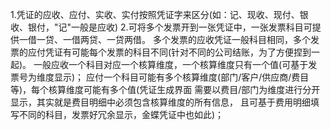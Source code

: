 
1.凭证的应收、应付、实收、实付按照凭证字来区分(如：记、现收、现付、银收、银付，"记"一般是应收)
2.可将多个发票开到一张凭证中，一张发票科目可提供一借一贷、一借两贷、一贷两借。
多个发票的应收凭证一般科目相同，多个发票的应付凭证有可能每个发票的科目不同(针对不同的公司结账，为了方便捏到一起)。
一般应收一个科目对应一个核算维度，一个核算维度只有一个值(可基于发票号为维度显示)；
应付一个科目可能有多个核算维度(部门/客户/供应商/费目等)，每个核算维度可能有多个值(凭证生成界面
需要以费目/部门为维度进行分开显示，其实就是费目明细中必须包含核算维度的所有信息，
且可基于费用明细填写不同的科目，发票好冗余显示，金蝶凭证中也如此)；
